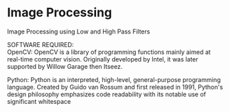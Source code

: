 # Image Processing
Image Processing using Low and High Pass Filters 

SOFTWARE REQUIRED:  
OpenCV: OpenCV is a library of programming functions mainly aimed at real-time computer vision. Originally developed by Intel, it was later supported by Willow Garage then Itseez.

Python: Python is an interpreted, high-level, general-purpose programming language. Created by Guido van Rossum and first released in 1991, Python's design philosophy emphasizes 
code readability with its notable use of significant whitespace
